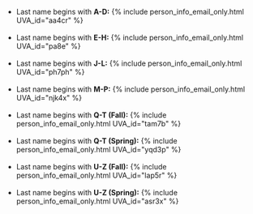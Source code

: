 - Last name begins with **A-D:** {% include person_info_email_only.html UVA_id="aa4cr" %}<br><br class="hidden-sm-up">
- Last name begins with **E-H:** {% include person_info_email_only.html UVA_id="pa8e" %}<br><br class="hidden-sm-up">
- Last name begins with **J-L:** {% include person_info_email_only.html UVA_id="ph7ph" %}<br><br class="hidden-sm-up">
- Last name begins with **M-P:** {% include person_info_email_only.html UVA_id="njk4x" %}<br><br class="hidden-sm-up">
- Last name begins with **Q-T (Fall):** {% include person_info_email_only.html UVA_id="tam7b" %}<br><br class="hidden-sm-up">
- Last name begins with **Q-T (Spring):** {% include person_info_email_only.html UVA_id="yqd3p" %}<br><br class="hidden-sm-up">
- Last name begins with **U-Z (Fall):** {% include person_info_email_only.html UVA_id="lap5r" %}<br><br class="hidden-sm-up">
- Last name begins with **U-Z (Spring):** {% include person_info_email_only.html UVA_id="asr3x" %}<br><br class="hidden-sm-up">
